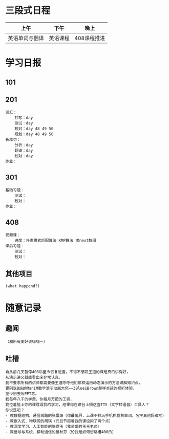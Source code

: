 # 三段式日程

| 上午      | 下午   | 晚上      |
| ------- | ---- | ------- |
| 英语单词与翻译 | 英语课程 | 408课程推进 |

# 学习日报
## 101
	
## 201
	词汇：
		抄写：day 
		测试：day 
		校对：day 48 49 50
		规划：day 48 49 50
	长难句：
		分析：day 
		翻译：day 
		校对：day 
	作业：
		
## 301
	基础习题：
		测试：
		校对：
	作业：
		
## 408
	视频课：
		进度：朴素模式匹配算法 KMP算法 求next数组
	课后习题：
		测试：
		校对：
## 其他项目
	(what happend?)
# 随意记录
## 趣闻
	（和所有美好说嗨嗨～）
## 吐槽
	自从前几天暂停408后至今恢复进度，不得不感叹王道的课是真的讲得好，
	从演示讲义就能看出来非常认真。
	我不要求所有的讲师都需要像王道呼呼他们那样运用动态演示的方法讲解知识点，
	更别说B站的ManiM数学演示动画大佬——3Blue1Brown那样卓越的视听体验。
	至少别去照PPT念。
	我每年八千的学费，你每月万把的工资，
	我拉着脸上你的课耽误我的学习，结果你在讲台上搁这当TTS（文字转语音）工具人？
	你说是吧？
	- 教数据结构、通信线路的张鏖烽（你最傻屄，上课不抓玩手机抓我背单词，名字真他妈难写）
	- 教嵌入式、物联网的胡瑛（元旦节抓着我的课设问了两个点）
	- 教深度学习、人工智能的陈煜玉（我亲爱的玉玉老师）
	- 教信号与系统、移动通信的曾秋芬（论我是如何想跳槽408的）
	
